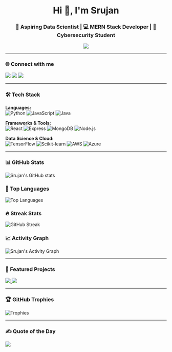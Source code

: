 <!-- Header with Typing Banner -->
<h1 align="center">Hi 👋, I'm Srujan</h1>
<h3 align="center">🚀 Aspiring Data Scientist | 💻 MERN Stack Developer | 🔐 Cybersecurity Student</h3>

<p align="center">
  <img src="https://readme-typing-svg.herokuapp.com?size=22&duration=4000&color=00C9A7&center=true&vCenter=true&lines=Data+Science+Enthusiast;Full+Stack+Web+Developer;Cybersecurity+Learner;Always+Learning+New+Things" />
</p>

---

### 🌐 Connect with me  
<p align="left">
<a href="https://linkedin.com/in/srujan" target="blank"><img src="https://img.shields.io/badge/-LinkedIn-blue?style=for-the-badge&logo=linkedin" /></a>
<a href="mailto:srujan@example.com"><img src="https://img.shields.io/badge/-Gmail-red?style=for-the-badge&logo=gmail&logoColor=white" /></a>
<a href="https://twitter.com/srujan" target="blank"><img src="https://img.shields.io/badge/-Twitter-black?style=for-the-badge&logo=twitter" /></a>
</p>

---

### 🛠️ Tech Stack  
**Languages:**  
![Python](https://img.shields.io/badge/-Python-3776AB?logo=python&logoColor=white&style=for-the-badge) 
![JavaScript](https://img.shields.io/badge/-JavaScript-F7DF1E?logo=javascript&logoColor=black&style=for-the-badge) 
![Java](https://img.shields.io/badge/-Java-007396?logo=java&logoColor=white&style=for-the-badge)  

**Frameworks & Tools:**  
![React](https://img.shields.io/badge/-React-61DAFB?logo=react&logoColor=black&style=for-the-badge) 
![Express](https://img.shields.io/badge/-Express-000000?logo=express&logoColor=white&style=for-the-badge) 
![MongoDB](https://img.shields.io/badge/-MongoDB-47A248?logo=mongodb&logoColor=white&style=for-the-badge) 
![Node.js](https://img.shields.io/badge/-Node.js-339933?logo=node.js&logoColor=white&style=for-the-badge)  

**Data Science & Cloud:**  
![TensorFlow](https://img.shields.io/badge/-TensorFlow-FF6F00?logo=tensorflow&logoColor=white&style=for-the-badge) 
![Scikit-learn](https://img.shields.io/badge/-Scikit--learn-F7931E?logo=scikit-learn&logoColor=white&style=for-the-badge) 
![AWS](https://img.shields.io/badge/-AWS-232F3E?logo=amazon-aws&logoColor=white&style=for-the-badge) 
![Azure](https://img.shields.io/badge/-Azure-0078D4?logo=microsoft-azure&logoColor=white&style=for-the-badge)  

---

### 📊 GitHub Stats  
![Srujan's GitHub stats](https://github-readme-stats.vercel.app/api?username=Srujan253&theme=dark&show_icons=true&count_private=true&include_all_commits=true)  

### 📌 Top Languages  
![Top Languages](https://github-readme-stats.vercel.app/api/top-langs/?username=Srujan253&theme=dark&layout=compact&hide=html)  

### 🔥 Streak Stats  
![GitHub Streak](https://streak-stats.demolab.com?user=Srujan253&theme=dark&border_radius=5&date_format=j%20M%5B%20Y%5D)  

### 📈 Activity Graph  
![Srujan's Activity Graph](https://github-readme-activity-graph.vercel.app/graph?username=Srujan253&theme=react-dark&hide_border=false&area=true)  

---

### 🚀 Featured Projects  
<p align="left">
<a href="https://github.com/Srujan253/your-best-fullstack-app">
  <img src="https://github-readme-stats.vercel.app/api/pin/?username=Srujan253&repo=your-best-fullstack-app&theme=dark" />
</a>
<a href="https://github.com/Srujan253/your-datascience-project">
  <img src="https://github-readme-stats.vercel.app/api/pin/?username=Srujan253&repo=your-datascience-project&theme=dark" />
</a>
</p>

---

### 🏆 GitHub Trophies  
![Trophies](https://github-profile-trophy.vercel.app/?username=Srujan253&theme=onedark&no-frame=true&margin-w=10)  

---

### ✍️ Quote of the Day  
![](https://quotes-github-readme.vercel.app/api?type=horizontal&theme=radical)  
